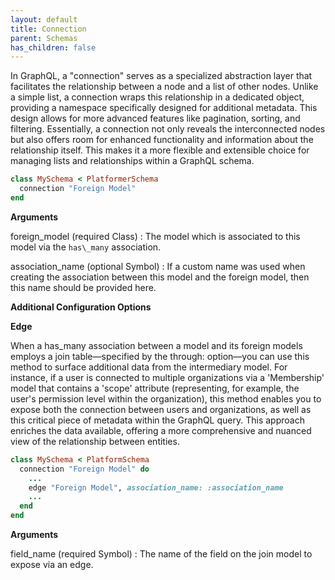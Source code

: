 ```yaml
---
layout: default
title: Connection
parent: Schemas
has_children: false
---
```


In GraphQL, a "connection" serves as a specialized abstraction layer
that facilitates the relationship between a node and a list of other
nodes. Unlike a simple list, a connection wraps this relationship in
a dedicated object, providing a namespace specifically designed for
additional metadata. This design allows for more advanced features
like pagination, sorting, and filtering. Essentially, a connection
not only reveals the interconnected nodes but also offers room for
enhanced functionality and information about the relationship itself.
This makes it a more flexible and extensible choice for managing lists
and relationships within a GraphQL schema.

```ruby
class MySchema < PlatformerSchema
  connection "Foreign Model"
end

```

**Arguments**

foreign\_model (required Class)
:   The model which is associated to this model via the `has\_many` association.

association\_name (optional Symbol)
:   If a custom name was used when creating the association between this model and the foreign model, then this name should be provided here.

**Additional Configuration Options**

**Edge**

When a has\_many association between a model and its foreign models
employs a join table—specified by the through: option—you can use this
method to surface additional data from the intermediary model. For
instance, if a user is connected to multiple organizations via a
'Membership' model that contains a 'scope' attribute (representing, for
example, the user's permission level within the organization), this
method enables you to expose both the connection between users and
organizations, as well as this critical piece of metadata within the
GraphQL query. This approach enriches the data available, offering a
more comprehensive and nuanced view of the relationship between entities.

```ruby
class MySchema < PlatformSchema
  connection "Foreign Model" do
    ...
    edge "Foreign Model", association_name: :association_name
    ...
  end
end

```

**Arguments**

field\_name (required Symbol)
:   The name of the field on the join model to expose via an edge.